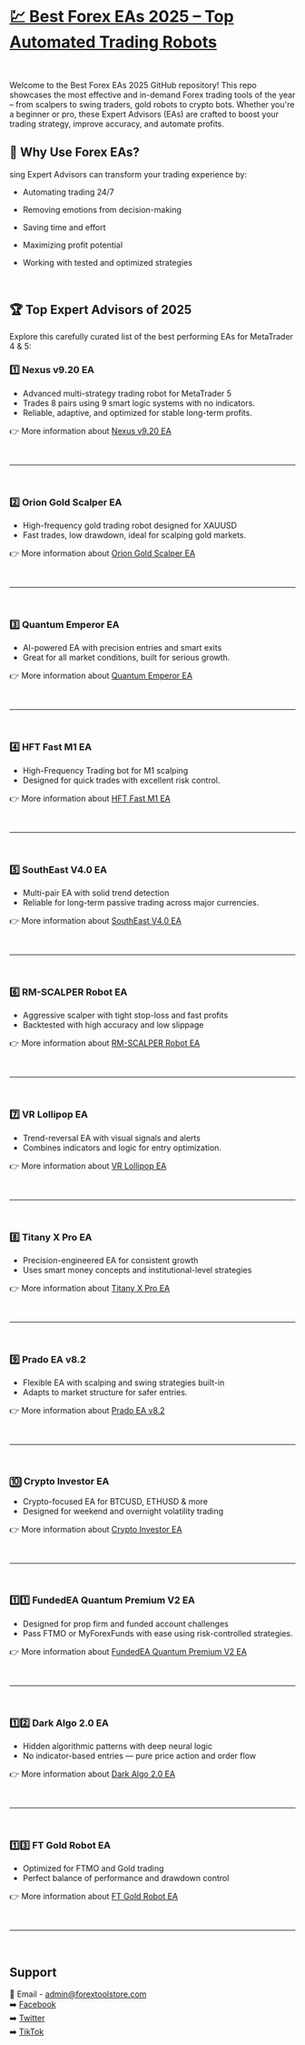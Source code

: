 # <a href="https://forextoolstore.com/">💹 Best Forex EAs 2025 – Top Automated Trading Robots</a>


<br>

Welcome to the Best Forex EAs 2025 GitHub repository! This repo showcases the most effective and in-demand Forex trading tools of the year – from scalpers to swing traders, gold robots to crypto bots. Whether you're a beginner or pro, these Expert Advisors (EAs) are crafted to boost your trading strategy, improve accuracy, and automate profits.

## 🚀 Why Use Forex EAs?

sing Expert Advisors can transform your trading experience by:

- Automating trading 24/7
- Removing emotions from decision-making
- Saving time and effort
- Maximizing profit potential
- Working with tested and optimized strategies

  <br>

## 🏆 Top Expert Advisors of 2025

Explore this carefully curated list of the best performing EAs for MetaTrader 4 & 5:

### 1️⃣ Nexus v9.20 EA


- Advanced multi-strategy trading robot for MetaTrader 5
- Trades 8 pairs using 9 smart logic systems with no indicators.
- Reliable, adaptive, and optimized for stable long-term profits.

👉 More information about <a href="https://forextoolstore.com/product/nexus-v9-20-ea/">Nexus v9.20 EA</a>

<br>
<hr>
<br>

### 2️⃣ Orion Gold Scalper EA


- High-frequency gold trading robot designed for XAUUSD
- Fast trades, low drawdown, ideal for scalping gold markets.

👉 More information about <a href="https://forextoolstore.com/product/orion-gold-scalper-ea/">Orion Gold Scalper EA</a>

<br>
<hr>
<br>

### 3️⃣ Quantum Emperor EA


- AI-powered EA with precision entries and smart exits
- Great for all market conditions, built for serious growth.

👉 More information about <a href="https://forextoolstore.com/product/quantum-emperor-ea/">Quantum Emperor EA</a>

<br>
<hr>
<br>

### 4️⃣ HFT Fast M1 EA


- High-Frequency Trading bot for M1 scalping
- Designed for quick trades with excellent risk control.

👉 More information about <a href="https://forextoolstore.com/product/hft-m1-ea/">HFT Fast M1 EA</a>

<br>
<hr>
<br>

### 5️⃣ SouthEast V4.0 EA


- Multi-pair EA with solid trend detection
- Reliable for long-term passive trading across major currencies.

👉 More information about <a href="https://forextoolstore.com/product/hft-m1-ea/">SouthEast V4.0 EA</a>

<br>
<hr>
<br>

### 6️⃣ RM-SCALPER Robot EA


- Aggressive scalper with tight stop-loss and fast profits
- Backtested with high accuracy and low slippage

👉 More information about <a href="https://forextoolstore.com/product/rm-scalper-ea/">RM-SCALPER Robot EA</a>

<br>
<hr>
<br>

### 7️⃣ VR Lollipop EA


- Trend-reversal EA with visual signals and alerts
- Combines indicators and logic for entry optimization.

👉 More information about <a href="https://github.com/FXMastersHub/VR-Lollipop-EA">VR Lollipop EA</a>

<br>
<hr>
<br>

### 8️⃣ Titany X Pro EA


- Precision-engineered EA for consistent growth
- Uses smart money concepts and institutional-level strategies

👉 More information about <a href="https://github.com/FXMastersHub/Titany-X-Pro-EA">Titany X Pro EA</a>

<br>
<hr>
<br>

### 9️⃣ Prado EA v8.2


- Flexible EA with scalping and swing strategies built-in
- Adapts to market structure for safer entries.

👉 More information about <a href="https://github.com/FXMastersHub/Prado-EA-v8.2">Prado EA v8.2</a>

<br>
<hr>
<br>

### 🔟 Crypto Investor EA


- Crypto-focused EA for BTCUSD, ETHUSD & more
- Designed for weekend and overnight volatility trading

👉 More information about <a href="https://github.com/FXMastersHub/Crypto-Investor">Crypto Investor EA</a>

<br>
<hr>
<br>

### 1️⃣1️⃣ FundedEA Quantum Premium V2 EA


- Designed for prop firm and funded account challenges
- Pass FTMO or MyForexFunds with ease using risk-controlled strategies.

👉 More information about <a href="https://github.com/FXMastersHub/FundedEA-Quantum-Premium-V2">FundedEA Quantum Premium V2 EA</a>

<br>
<hr>
<br>

### 1️⃣2️⃣ Dark Algo 2.0 EA

- Hidden algorithmic patterns with deep neural logic
- No indicator-based entries — pure price action and order flow

👉 More information about <a href="https://forextoolstore.com/product/dark-algo/">Dark Algo 2.0 EA</a>

<br>
<hr>
<br>

### 1️⃣3️⃣ FT Gold Robot EA


- Optimized for FTMO and Gold trading
- Perfect balance of performance and drawdown control

👉 More information about <a href="https://forextoolstore.com/product/ft-gold-robot-ea/">FT Gold Robot EA</a>

<br>
<hr>
<br>

## Support

📩 Email - <a href="mailto:admin@forextoolstore.com">admin@forextoolstore.com</a><br>
➡️ <a href="https://www.facebook.com/share/g/1CBq77wDk1/?mibextid=wwXIfr">Facebook</a><br>
➡️ <a href="https://x.com/forextoolstore?s=21">Twitter</a><br>
➡️ <a href="https://www.tiktok.com/@forextoolstore?_t=ZM-8xItNq9AxHk&_r=1">TikTok</a>



